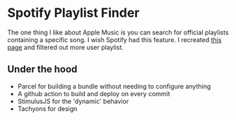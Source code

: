 # Spotify Playlist Finder

The one thing I like about Apple Music is you can search for official playlists containing a specific song. I wish Spotify had this feature. I recreated [this page](https://kevinareed.com/spotify-playlist-finder/) and filtered out more user playlist.

## Under the hood

- Parcel for building a bundle without needing to configure anything
- A github action to build and deploy on every commit
- StimulusJS for the 'dynamic' behavior
- Tachyons for design
